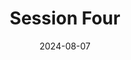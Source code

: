 ---
title: Session Four
description: Lorem ipsum dolor sit amet, consectetur adipiscing elit, sed do eiusmod tempor incididunt ut labore et dolore magna aliqua. Ut enim ad minim veniam, quis nostrud exercitation ullamco laboris nisi ut aliquip ex ea commodo consequat. Duis aute irure dolor in reprehenderit in voluptate velit esse cillum dolore eu fugiat nulla pariatur. Excepteur sint occaecat cupidatat non proident, sunt in culpa qui officia deserunt mollit anim id est laborum.
date: 2024-08-07
image: https://s3.amazonaws.com/kinlane-productions2/api-evangelist-logos/api-evangelist-red-seal.png
youtubeUrl: https://www.youtube.com/embed/GleoTyyAJLQ?si=FjgJXeZeep_1N162
guestName: Kin Lane
guestRole: API Evangelist
guestIndustry: Technology
guestImage: https://s3.amazonaws.com/kinlane-productions2/api-evangelist-logos/api-evangelist-red-seal.png
bio: I am the API Evangelist.
obfuscated: true
---
